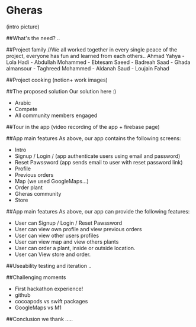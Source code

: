 # Gheras
(intro picture)


##What's the need?
..


##Project family
//We all worked together in every single peace of the project, everyone has fun and learned from each others.. 
Ahmad Yahya - Lola Hadi - Abdullah Mohammed - Ebtesam Saeed - Badreah Saad - Ghada almansour - Taghreed Mohammed - Aldanah Saud - Loujain Fahad


##Project cooking
(notion+ work images)


##The proposed solution
Our solution here :)
- Arabic 
- Compete
- All community members engaged


##Tour in the app
(video recording of the app + firebase page)


##App main features
As above, our app contains the following screens:
- Intro
- Signup / Login / (app authenticate users using email and password)
- Reset Pawssword (app sends email to user with reset password link)
- Profile
- Previous orders
- Map (we used GoogleMaps...)
- Order plant
- Gheras community
- Store

##App main features
As above, our app can provide the following features:
- User can Signup / Login / Reset Pawssword
- User can view own profile and view previous orders
- User can view other users profiles
- User can view map and view others plants
- User can order a plant, inside or outside location.
- User can View store and order. 

##Useability testing and iteration
..

##Challenging moments
- First hackathon experience! 
- github
- cocoapods vs swift packages
- GoogleMaps vs M1


##Conclusion
we thank .....
